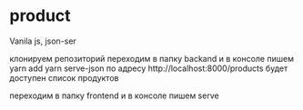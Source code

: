 # product
Vanila js, json-ser

клонируем репозиторий
переходим в папку backand и в консоле пишем
  yarn add
  yarn serve-json
  по адресу http://localhost:8000/products будет доступен список продуктов

переходим в папку frontend и в консоле пишем
 serve
  

